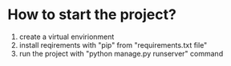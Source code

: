 # How to start the project?
1. create a virtual envirionment
2. install reqirements with "pip" from "requirements.txt file"
3. run the project with "python manage.py runserver" command